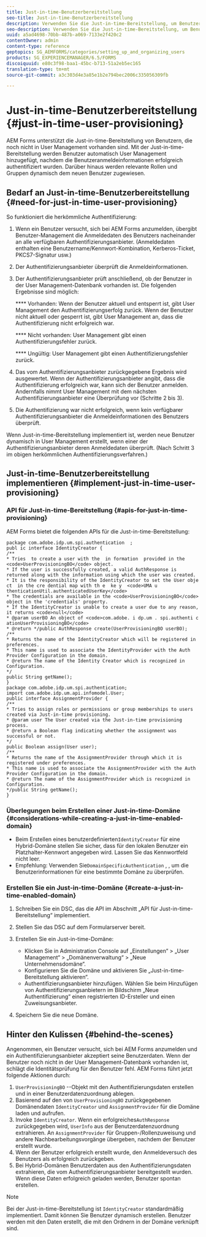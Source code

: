 ```yaml
---
title: Just-in-time-Benutzerbereitstellung
seo-title: Just-in-time-Benutzerbereitstellung
description: Verwenden Sie die Just-in-time-Bereitstellung, um Benutzer dem User Management nach erfolgreicher Authentifizierung hinzuzufügen und um relevante Rollen und Gruppen dynamisch dem neuen Benutzer zuzuweisen.
seo-description: Verwenden Sie die Just-in-time-Bereitstellung, um Benutzer dem User Management nach erfolgreicher Authentifizierung hinzuzufügen und um relevante Rollen und Gruppen dynamisch dem neuen Benutzer zuzuweisen.
uuid: a5ad4698-70bb-487b-a069-7133e2f420c2
contentOwner: admin
content-type: reference
geptopics: SG_AEMFORMS/categories/setting_up_and_organizing_users
products: SG_EXPERIENCEMANAGER/6.5/FORMS
discoiquuid: e80c3f98-baa1-45bc-b713-51a2eb5ec165
translation-type: tm+mt
source-git-commit: a3c303d4e3a85e1b2e794bec2006c335056309fb

---
```



# Just-in-time-Benutzerbereitstellung {#just-in-time-user-provisioning}

AEM Forms unterstützt die Just-in-time-Bereitstellung von Benutzern, die noch nicht in User Management vorhanden sind. Mit der Just-in-time-Bereitstellung werden Benutzer automatisch User Management hinzugefügt, nachdem die Benutzeranmeldeinformationen erfolgreich authentifiziert wurden. Darüber hinaus werden relevante Rollen und Gruppen dynamisch dem neuen Benutzer zugewiesen.

## Bedarf an Just-in-time-Benutzerbereitstellung {#need-for-just-in-time-user-provisioning}

So funktioniert die herkömmliche Authentifizierung:

1. Wenn ein Benutzer versucht, sich bei AEM Forms anzumelden, übergibt Benutzer-Management die Anmeldedaten des Benutzers nacheinander an alle verfügbaren Authentifizierungsanbieter. (Anmeldedaten enthalten eine Benutzername/Kennwort-Kombination, Kerberos-Ticket, PKCS7-Signatur usw.)
1. Der Authentifizierungsanbieter überprüft die Anmeldeinformationen.
1. Der Authentifizierungsanbieter prüft anschließend, ob der Benutzer in der User Management-Datenbank vorhanden ist. Die folgenden Ergebnisse sind möglich:

   **** Vorhanden: Wenn der Benutzer aktuell und entsperrt ist, gibt User Management den Authentifizierungserfolg zurück. Wenn der Benutzer nicht aktuell oder gesperrt ist, gibt User Management an, dass die Authentifizierung nicht erfolgreich war.

   **** Nicht vorhanden: User Management gibt einen Authentifizierungsfehler zurück.

   **** Ungültig: User Management gibt einen Authentifizierungsfehler zurück.

1. Das vom Authentifizierungsanbieter zurückgegebene Ergebnis wird ausgewertet. Wenn der Authentifizierungsanbieter angibt, dass die Authentifizierung erfolgreich war, kann sich der Benutzer anmelden. Andernfalls nimmt User Management mit dem nächsten Authentifizierungsanbieter eine Überprüfung vor (Schritte 2 bis 3).
1. Die Authentifizierung war nicht erfolgreich, wenn kein verfügbarer Authentifizierungsanbieter die Anmeldeinformationen des Benutzers überprüft.

Wenn Just-in-time-Bereitstellung implementiert ist, werden neue Benutzer dynamisch in User Management erstellt, wenn einer der Authentifizierungsanbieter deren Anmeldedaten überprüft. (Nach Schritt 3 im obigen herkömmlichen Authentifizierungsverfahren.)

## Just-in-time-Benutzerbereitstellung implementieren {#implement-just-in-time-user-provisioning}

### API für Just-in-time-Bereitstellung {#apis-for-just-in-time-provisioning}

AEM Forms bietet die folgenden APIs für die Just-in-time-Bereitstellung:

```as3
package com.adobe.idp.um.spi.authentication  ;
publ ic interface IdentityCreator {
/**
* Tries  to create a user with the  in formation  provided in the <code>UserProvisioningBO</code> object.
* If the user is successfully created, a valid AuthResponse is returned along with the information using which the user was created.
* It is the responsibility of the IdentityCreator to set the User obje ct  in the cre dential map with th e  ke y  <code>UMA u thenticationUtil.authenticatedUserKey</code>
* The credentials are available in the <code>UserProvisioningBO</code> object in the 'credentials' property.
* If the IdentityCreator is unable to create a user due to any reason, it returns <code>null</code>
* @param userBO An object of <code>com.adobe. i dp.um . spi.authenti c ationUserProvisioningBO</code>
* @return */public AuthResponse create(UserProvisioningBO userBO);
/**
* Returns the name of the IdentityCreator which will be registered in preferences.
* This name is used to associate the IdentityProvider with the Auth Provider Configuration in the domain.
* @return The name of the Identity Creator which is recognized in Configuration.
*/
public String getName();
}
package com.adobe.idp.um.spi.authentication;
import com.adobe.idp.um.api.infomodel.User;
public interface AssignmentProvider {
/**
* Tries to assign roles or permissions or group memberships to users created via Just-in-time provisioning.
* @param user The User created via the Just-in-time provisioning process.
* @return a Boolean flag indicating whether the assignment was successful or not.
*/
public Boolean assign(User user);
/**
* Returns the name of the AssignmentProvider through which it is registered under preferences.
* This name is used to associate the AssignmentProvider with the Auth Provider Configuration in the domain.
* @return The name of the AssignmentProvider which is recognized in Configuration.
*/public String getName();
}
```

### Überlegungen beim Erstellen einer Just-in-time-Domäne {#considerations-while-creating-a-just-in-time-enabled-domain}

* Beim Erstellen eines benutzerdefinierten`IdentityCreator`   für eine Hybrid-Domäne stellen Sie sicher, dass für den lokalen Benutzer ein Platzhalter-Kennwort angegeben wird. Lassen Sie das Kennwortfeld nicht leer.
* Empfehlung: Verwenden Sie`DomainSpecificAuthentication` , , um die Benutzerinformationen für eine bestimmte Domäne zu überprüfen.

### Erstellen Sie ein Just-in-time-Domäne {#create-a-just-in-time-enabled-domain}

1. Schreiben Sie ein DSC, das die API im Abschnitt „API für Just-in-time-Bereitstellung“ implementiert.
1. Stellen Sie das DSC auf dem Formularserver bereit.
1. Erstellen Sie ein Just-in-time-Domäne:

   * Klicken Sie in Administration Console auf „Einstellungen“ > „User Management“ > „Domänenverwaltung“ > „Neue Unternehmensdomäne“.
   * Konfigurieren Sie die Domäne und aktivieren Sie „Just-in-time-Bereitstellung aktivieren“. <!--Fix broken link (See Setting up and managing domains).-->
   * Authentifizierungsanbieter hinzufügen. Wählen Sie beim Hinzufügen von Authentifizierungsanbietern im Bildschirm „Neue Authentifizierung“ einen registrierten ID-Ersteller und einen Zuweisungsanbieter.

1. Speichern Sie die neue Domäne.

## Hinter den Kulissen {#behind-the-scenes}

Angenommen, ein Benutzer versucht, sich bei AEM Forms anzumelden und ein Authentifizierungsanbieter akzeptiert seine Benutzerdaten. Wenn der Benutzer noch nicht in der User Management-Datenbank vorhanden ist, schlägt die Identitätsprüfung für den Benutzer fehl. AEM Forms führt jetzt folgende Aktionen durch:

1. `UserProvisioningBO` --Objekt mit den Authentifizierungsdaten erstellen und in einer Benutzerdatenzuordnung ablegen.
1. Basierend auf den von `UserProvisioningBO` zurückgegebenen Domänendaten `IdentityCreator` und `AssignmentProvider` für die Domäne laden und aufrufen.
1. Invoke `IdentityCreator`. Wenn ein erfolgreiches`AuthResponse`   zurückgegeben wird, `UserInfo` aus der Benutzerdatenzuordnung extrahieren. An `AssignmentProvider`   für Gruppen-/Rollenzuweisung und andere Nachbearbeitungsvorgänge übergeben, nachdem der Benutzer erstellt wurde.
1. Wenn der Benutzer erfolgreich erstellt wurde, den Anmeldeversuch des Benutzers als erfolgreich zurückgeben.
1. Bei Hybrid-Domänen Benutzerdaten aus den Authentifizierungsdaten extrahieren, die vom Authentifizierungsanbieter bereitgestellt wurden. Wenn diese Daten erfolgreich geladen werden, Benutzer spontan erstellen.

>[!NOTE]
>
>Bei der Just-in-time-Bereitstellung ist `IdentityCreator` standardmäßig implementiert. Damit können Sie Benutzer dynamisch erstellen. Benutzer werden mit den Daten erstellt, die mit den Ordnern in der Domäne verknüpft sind.

